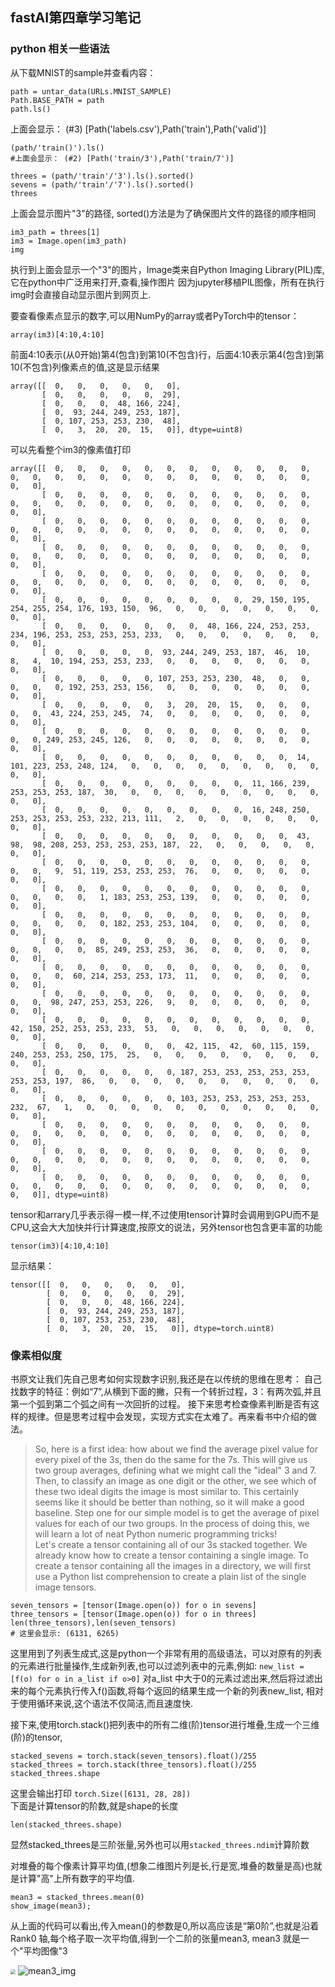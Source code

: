## fastAI第四章学习笔记

### python 相关一些语法

从下载MNIST的sample并查看内容：
```
path = untar_data(URLs.MNIST_SAMPLE)
Path.BASE_PATH = path
path.ls()
```
上面会显示： (#3) [Path('labels.csv'),Path('train'),Path('valid')]

```
(path/'train()').ls()
#上面会显示： (#2) [Path('train/3'),Path('train/7')]

threes = (path/'train'/'3').ls().sorted()
sevens = (path/'train'/'7').ls().sorted()
threes
```
上面会显示图片"3"的路径, sorted()方法是为了确保图片文件的路径的顺序相同
```
im3_path = threes[1]
im3 = Image.open(im3_path)
img
```
执行到上面会显示一个"3"的图片，Image类来自Python Imaging Library(PIL)库,它在python中广泛用来打开,查看,操作图片
因为jupyter移植PIL图像，所有在执行img时会直接自动显示图片到网页上.

要查看像素点显示的数字,可以用NumPy的array或者PyTorch中的tensor：
```
array(im3)[4:10,4:10]
```
前面4:10表示(从0开始)第4(包含)到第10(不包含)行，后面4:10表示第4(包含)到第10(不包含)列像素点的值,这是显示结果
```
array([[  0,   0,   0,   0,   0,   0],
       [  0,   0,   0,   0,   0,  29],
       [  0,   0,   0,  48, 166, 224],
       [  0,  93, 244, 249, 253, 187],
       [  0, 107, 253, 253, 230,  48],
       [  0,   3,  20,  20,  15,   0]], dtype=uint8)
```
可以先看整个im3的像素值打印
```
array([[  0,   0,   0,   0,   0,   0,   0,   0,   0,   0,   0,   0,   0,   0,   0,   0,   0,   0,   0,   0,   0,   0,   0,   0,   0,   0,   0,   0],
       [  0,   0,   0,   0,   0,   0,   0,   0,   0,   0,   0,   0,   0,   0,   0,   0,   0,   0,   0,   0,   0,   0,   0,   0,   0,   0,   0,   0],
       [  0,   0,   0,   0,   0,   0,   0,   0,   0,   0,   0,   0,   0,   0,   0,   0,   0,   0,   0,   0,   0,   0,   0,   0,   0,   0,   0,   0],
       [  0,   0,   0,   0,   0,   0,   0,   0,   0,   0,   0,   0,   0,   0,   0,   0,   0,   0,   0,   0,   0,   0,   0,   0,   0,   0,   0,   0],
       [  0,   0,   0,   0,   0,   0,   0,   0,   0,   0,   0,   0,   0,   0,   0,   0,   0,   0,   0,   0,   0,   0,   0,   0,   0,   0,   0,   0],
       [  0,   0,   0,   0,   0,   0,   0,   0,   0,  29, 150, 195, 254, 255, 254, 176, 193, 150,  96,   0,   0,   0,   0,   0,   0,   0,   0,   0],
       [  0,   0,   0,   0,   0,   0,   0,  48, 166, 224, 253, 253, 234, 196, 253, 253, 253, 253, 233,   0,   0,   0,   0,   0,   0,   0,   0,   0],
       [  0,   0,   0,   0,   0,  93, 244, 249, 253, 187,  46,  10,   8,   4,  10, 194, 253, 253, 233,   0,   0,   0,   0,   0,   0,   0,   0,   0],
       [  0,   0,   0,   0,   0, 107, 253, 253, 230,  48,   0,   0,   0,   0,   0, 192, 253, 253, 156,   0,   0,   0,   0,   0,   0,   0,   0,   0],
       [  0,   0,   0,   0,   0,   3,  20,  20,  15,   0,   0,   0,   0,   0,  43, 224, 253, 245,  74,   0,   0,   0,   0,   0,   0,   0,   0,   0],
       [  0,   0,   0,   0,   0,   0,   0,   0,   0,   0,   0,   0,   0,   0, 249, 253, 245, 126,   0,   0,   0,   0,   0,   0,   0,   0,   0,   0],
       [  0,   0,   0,   0,   0,   0,   0,   0,   0,   0,   0,  14, 101, 223, 253, 248, 124,   0,   0,   0,   0,   0,   0,   0,   0,   0,   0,   0],
       [  0,   0,   0,   0,   0,   0,   0,   0,   0,  11, 166, 239, 253, 253, 253, 187,  30,   0,   0,   0,   0,   0,   0,   0,   0,   0,   0,   0],
       [  0,   0,   0,   0,   0,   0,   0,   0,   0,  16, 248, 250, 253, 253, 253, 253, 232, 213, 111,   2,   0,   0,   0,   0,   0,   0,   0,   0],
       [  0,   0,   0,   0,   0,   0,   0,   0,   0,   0,   0,  43,  98,  98, 208, 253, 253, 253, 253, 187,  22,   0,   0,   0,   0,   0,   0,   0],
       [  0,   0,   0,   0,   0,   0,   0,   0,   0,   0,   0,   0,   0,   0,   9,  51, 119, 253, 253, 253,  76,   0,   0,   0,   0,   0,   0,   0],
       [  0,   0,   0,   0,   0,   0,   0,   0,   0,   0,   0,   0,   0,   0,   0,   0,   1, 183, 253, 253, 139,   0,   0,   0,   0,   0,   0,   0],
       [  0,   0,   0,   0,   0,   0,   0,   0,   0,   0,   0,   0,   0,   0,   0,   0,   0, 182, 253, 253, 104,   0,   0,   0,   0,   0,   0,   0],
       [  0,   0,   0,   0,   0,   0,   0,   0,   0,   0,   0,   0,   0,   0,   0,   0,  85, 249, 253, 253,  36,   0,   0,   0,   0,   0,   0,   0],
       [  0,   0,   0,   0,   0,   0,   0,   0,   0,   0,   0,   0,   0,   0,   0,  60, 214, 253, 253, 173,  11,   0,   0,   0,   0,   0,   0,   0],
       [  0,   0,   0,   0,   0,   0,   0,   0,   0,   0,   0,   0,   0,   0,  98, 247, 253, 253, 226,   9,   0,   0,   0,   0,   0,   0,   0,   0],
       [  0,   0,   0,   0,   0,   0,   0,   0,   0,   0,   0,   0,  42, 150, 252, 253, 253, 233,  53,   0,   0,   0,   0,   0,   0,   0,   0,   0],
       [  0,   0,   0,   0,   0,   0,  42, 115,  42,  60, 115, 159, 240, 253, 253, 250, 175,  25,   0,   0,   0,   0,   0,   0,   0,   0,   0,   0],
       [  0,   0,   0,   0,   0,   0, 187, 253, 253, 253, 253, 253, 253, 253, 197,  86,   0,   0,   0,   0,   0,   0,   0,   0,   0,   0,   0,   0],
       [  0,   0,   0,   0,   0,   0, 103, 253, 253, 253, 253, 253, 232,  67,   1,   0,   0,   0,   0,   0,   0,   0,   0,   0,   0,   0,   0,   0],
       [  0,   0,   0,   0,   0,   0,   0,   0,   0,   0,   0,   0,   0,   0,   0,   0,   0,   0,   0,   0,   0,   0,   0,   0,   0,   0,   0,   0],
       [  0,   0,   0,   0,   0,   0,   0,   0,   0,   0,   0,   0,   0,   0,   0,   0,   0,   0,   0,   0,   0,   0,   0,   0,   0,   0,   0,   0],
       [  0,   0,   0,   0,   0,   0,   0,   0,   0,   0,   0,   0,   0,   0,   0,   0,   0,   0,   0,   0,   0,   0,   0,   0,   0,   0,   0,   0]], dtype=uint8)
```
tensor和arrary几乎表示得一模一样,不过使用tensor计算时会调用到GPU而不是CPU,这会大大加快并行计算速度,按原文的说法，另外tensor也包含更丰富的功能
```
tensor(im3)[4:10,4:10]
```
显示结果：
```
tensor([[  0,   0,   0,   0,   0,   0],
        [  0,   0,   0,   0,   0,  29],
        [  0,   0,   0,  48, 166, 224],
        [  0,  93, 244, 249, 253, 187],
        [  0, 107, 253, 253, 230,  48],
        [  0,   3,  20,  20,  15,   0]], dtype=torch.uint8)
```

### 像素相似度
书原文让我们先自己思考如何实现数字识别,我还是在以传统的思维在思考：
自己找数字的特征：例如“7”,从横到下面的撇，只有一个转折过程，3：有两次弧,并且第一个弧到第二个弧之间有一次回折的过程。
接下来思考检查像素判断是否有这样的规律。但是思考过程中会发现，实现方式实在太难了。再来看书中介绍的做法。

>So, here is a first idea: how about we find the average pixel value for every pixel of the 3s, then do the same for the 7s. This will give us two group averages, defining what we might call the "ideal" 3 and 7. Then, to classify an image as one digit or the other, we see which of these two ideal digits the image is most similar to. This certainly seems like it should be better than nothing, so it will make a good baseline.
Step one for our simple model is to get the average of pixel values for each of our two groups. In the process of doing this, we will learn a lot of neat Python numeric programming tricks!  
Let's create a tensor containing all of our 3s stacked together. We already know how to create a tensor containing a single image. To create a tensor containing all the images in a directory, we will first use a Python list comprehension to create a plain list of the single image tensors.

```
seven_tensors = [tensor(Image.open(o)) for o in sevens]
three_tensors = [tensor(Image.open(o)) for o in threes]
len(three_tensors),len(seven_tensors)
# 这里会显示: (6131, 6265)
```
这里用到了列表生成式,这是python一个非常有用的高级语法，可以对原有的列表的元素进行批量操作,生成新列表,也可以过滤列表中的元素,例如:
```new_list = [f(o) for o in a_list if o>0]``` 对a_list 中大于0的元素过滤出来,然后将过滤出来的每个元素执行传入f()函数,将每个返回的结果生成一个新的列表new_list,
相对于使用循环来说,这个语法不仅简洁,而且速度快.

接下来,使用torch.stack()把列表中的所有二维(阶)tensor进行堆叠,生成一个三维(阶)的tensor,
```
stacked_sevens = torch.stack(seven_tensors).float()/255
stacked_threes = torch.stack(three_tensors).float()/255
stacked_threes.shape
```
这里会输出打印 ```torch.Size([6131, 28, 28])```  
下面是计算tensor的阶数,就是shape的长度
```
len(stacked_threes.shape)
```
显然stacked_threes是三阶张量,另外也可以用```stacked_threes.ndim```计算阶数

对堆叠的每个像素计算平均值,(想象二维图片列是长,行是宽,堆叠的数量是高)也就是计算"高"上所有数字的平均值.
```
mean3 = stacked_threes.mean(0)
show_image(mean3);
```
从上面的代码可以看出,传入mean()的参数是0,所以高应该是“第0阶”,也就是沿着Rank0 轴,每个格子取一次平均值,得到一个二阶的张量mean3,
mean3 就是一个"平均图像"3


<img src="img/tensor_img.jpg" style="zoom:50%" />   ![mean3_img](img/mean3_img.jpg)

